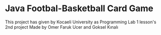 # Java Footbal-Basketball Card Game
This project has given by Kocaeli University as Programming Lab 1 lesson's 2nd project
Made by Omer Faruk Ucer and Goksel Kınalı
